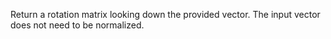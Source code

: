 Return a rotation matrix looking down the provided vector. The input vector does not need to be normalized.